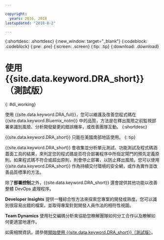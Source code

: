 ```yaml
---

copyright:
  years: 2016, 2018
lastupdated: "2018-8-2"

---
```


{:shortdesc: .shortdesc}
{:new_window: target="_blank"}
{:codeblock: .codeblock}
{:pre: .pre}
{:screen: .screen}
{:tip: .tip}
{:download: .download}

# 使用 {{site.data.keyword.DRA_short}}（測試版）
{: #di_working}

使用 {{site.data.keyword.DRA_full}}，您可以維護及改善您程式碼在 {{site.data.keyword.Bluemix_notm}} 中的品質，方法是在釋出風險之前監視部署來識別風險、分析開發變更的錯誤機率，或改善團隊互動。
{:shortdesc}

{{site.data.keyword.DRA_short}} 只能在美國南部地區使用。
{: tip}

{{site.data.keyword.DRA_short}} 會收集並分析單元測試、功能測試及程式碼涵蓋面工具的結果，來判定您的程式碼是否符合部署程序中所指定閘門的預先定義原則。如果程式碼不符合或超出原則，則會停止部署，以防止釋出風險。您可以使用 {{site.data.keyword.DRA_short}} 作為持續交付環境的安全網，或作為實作並改善品質標準的方法。 

除了**部署控制**之外，{{site.data.keyword.DRA_short}} 還會提供其他功能以改善整體 DevOps 處理程序。  

**Developer Insights** 提供一種綜合性方法來探索您專案的開發成熟度。您可以識別很容易出錯的檔案，並取得專案針對開發人員作法的相符性視圖。
	
**Team Dynamics** 使用社交編碼分析來協助您瞭解團隊如何分工合作以及瞭解如何更適當地運作。

如需相關資訊，請參閱[開始使用 {{site.data.keyword.DRA_short}}（測試版）](/docs/services/DevOpsInsights/index.html)。

